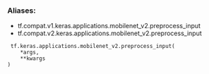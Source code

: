 ### Aliases:
- tf.compat.v1.keras.applications.mobilenet_v2.preprocess_input
- tf.compat.v2.keras.applications.mobilenet_v2.preprocess_input

```
 tf.keras.applications.mobilenet_v2.preprocess_input(
    *args,
    **kwargs
)
```
